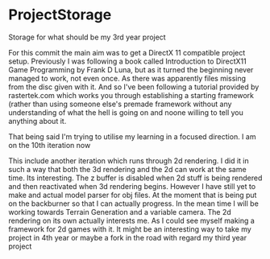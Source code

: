 ProjectStorage
==============

Storage for what should be my 3rd year project

For this commit the main aim was to get a DirectX 11 compatible project setup. 
Previously I was following a book called Introduction to DirectX11 Game Programming by Frank D Luna, 
but as it turned the beginning never managed to work, not even once. 
As there was apparently files missing from the disc given with it. 
And so I've been following a tutorial provided by rastertek.com which works you through establishing a starting framework
(rather than using someone else's premade framework without any understanding of what the hell is going on and noone willing to tell you anything about it.

That being said I'm trying to utilise my learning in a focused direction. I am on the 10th iteration now

This include another iteration which runs through 2d rendering. 
I did it in such a way that both the 3d rendering and the 2d can work at the same time. 
Its interesting. The z buffer is disabled when 2d stuff is being rendered and then reactivated when 3d rendering begins.
However I have still yet to make and actual model parser for obj files. At the moment that is being put on the backburner so that I can actually progress. 
In the mean time I will be working towards Terrain Generation and a variable camera.
The 2d rendering on its own actually interests me. 
As I could see myself making a framework for 2d games with it. 
It might be an interesting way to take my project in 4th year or maybe a fork in the road with regard my third year project
